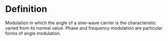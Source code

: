 # Definition

Modulation in which the angle of a sine-wave carrier is the
characteristic varied from its normal value. Phase and frequency
modulation are particular forms of angle modulation.
